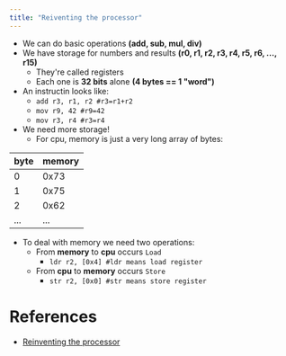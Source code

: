 ```yaml
---
title: "Reiventing the processor"
---
```


- We can do basic operations **(add, sub, mul, div)**
- We have storage for numbers and results **(r0, r1, r2, r3, r4, r5, r6, ..., r15)**
    - They're called registers
    - Each one is **32 bits** alone **(4 bytes == 1 "word")**
- An instructin looks like:
    - `add r3, r1, r2 #r3=r1+r2`
    - `mov r9, 42 #r9=42`
    - `mov r3, r4 #r3=r4`
- We need more storage!
    - For cpu, memory is just a very long array of bytes:

| byte | memory |
|------|--------|
| 0 | 0x73 |
| 1 | 0x75 |
| 2 | 0x62 |
| ... | ... |

- To deal with memory we need two operations:
    - From **memory** to **cpu** occurs `Load`
        - `ldr r2, [0x4] #ldr means load register`
    - From **cpu** to **memory** occurs `Store`
        - `str r2, [0x0] #str means store register`

# References

- [Reinventing the processor](https://www.youtube.com/watch?v=rDnqmVnrZKs)
